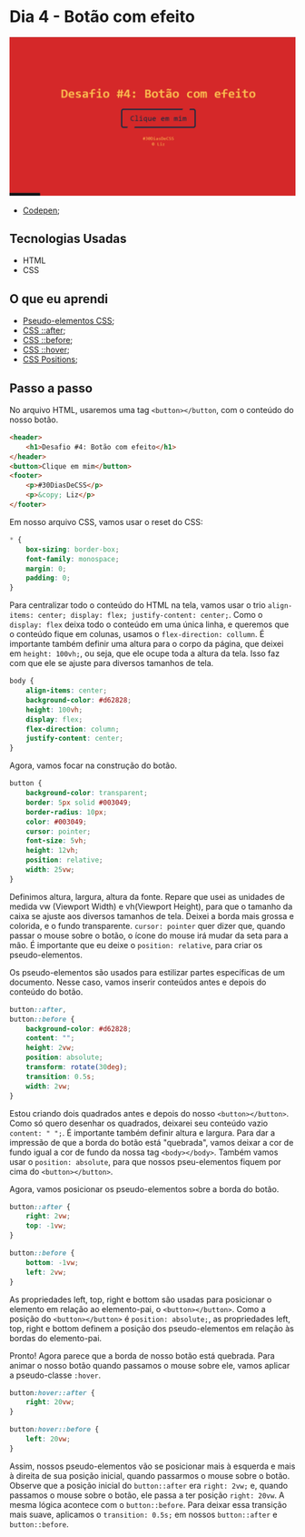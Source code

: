 # Dia 4 - Botão com efeito

![Botão com Efeito](./clique.gif?raw=true "Botão com Efeito")

-   [Codepen](https://codepen.io/lizvidotti91/pen/vYGRBoN);

## Tecnologias Usadas

-   HTML
-   CSS

## O que eu aprendi

-   [Pseudo-elementos CSS](https://www.w3schools.com/css/css_pseudo_elements.asp);
-   [CSS ::after](https://www.w3schools.com/cssref/sel_after.asp);
-   [CSS ::before](https://www.w3schools.com/cssref/sel_before.asp);
-   [CSS ::hover](https://www.w3schools.com/cssref/sel_hover.asp);
-   [CSS Positions](https://www.w3schools.com/css/css_positioning.asp);

## Passo a passo

No arquivo HTML, usaremos uma tag `<button></button`, com o conteúdo do nosso botão.

```html
<header>
    <h1>Desafio #4: Botão com efeito</h1>
</header>
<button>Clique em mim</button>
<footer>
    <p>#30DiasDeCSS</p>
    <p>&copy; Liz</p>
</footer>
```

Em nosso arquivo CSS, vamos usar o reset do CSS:

```css
* {
    box-sizing: border-box;
    font-family: monospace;
    margin: 0;
    padding: 0;
}
```

Para centralizar todo o conteúdo do HTML na tela, vamos usar o trio `align-items: center; display: flex; justify-content: center;`. Como o `display: flex` deixa todo o conteúdo em uma única linha, e queremos que o conteúdo fique em colunas, usamos o `flex-direction: collumn`. É importante também definir uma altura para o corpo da página, que deixei em `height: 100vh;`, ou seja, que ele ocupe toda a altura da tela. Isso faz com que ele se ajuste para diversos tamanhos de tela.

```css
body {
    align-items: center;
    background-color: #d62828;
    height: 100vh;
    display: flex;
    flex-direction: column;
    justify-content: center;
}
```

Agora, vamos focar na construção do botão.

```css
button {
    background-color: transparent;
    border: 5px solid #003049;
    border-radius: 10px;
    color: #003049;
    cursor: pointer;
    font-size: 5vh;
    height: 12vh;
    position: relative;
    width: 25vw;
}
```

Definimos altura, largura, altura da fonte. Repare que usei as unidades de medida vw (Viewport Width) e vh(Viewport Height), para que o tamanho da caixa se ajuste aos diversos tamanhos de tela. Deixei a borda mais grossa e colorida, e o fundo transparente. `cursor: pointer` quer dizer que, quando passar o mouse sobre o botão, o ícone do mouse irá mudar da seta para a mão. É importante que eu deixe o `position: relative`, para criar os pseudo-elementos.

Os pseudo-elementos são usados para estilizar partes específicas de um documento. Nesse caso, vamos inserir conteúdos antes e depois do conteúdo do botão.

```css
button::after,
button::before {
    background-color: #d62828;
    content: "";
    height: 2vw;
    position: absolute;
    transform: rotate(30deg);
    transition: 0.5s;
    width: 2vw;
}
```

Estou criando dois quadrados antes e depois do nosso `<button></button>`. Como só quero desenhar os quadrados, deixarei seu conteúdo vazio `content: " ";`. É importante também definir altura e largura. Para dar a impressão de que a borda do botão está "quebrada", vamos deixar a cor de fundo igual a cor de fundo da nossa tag `<body></body>`. Também vamos usar o `position: absolute`, para que nossos pseu-elementos fiquem por cima do `<button></button>`.

Agora, vamos posicionar os pseudo-elementos sobre a borda do botão.

```css
button::after {
    right: 2vw;
    top: -1vw;
}
```

```css
button::before {
    bottom: -1vw;
    left: 2vw;
}
```

As propriedades left, top, right e bottom são usadas para posicionar o elemento em relação ao elemento-pai, o `<button></button>`. Como a posição do `<button></button>` é `position: absolute;`, as propriedades left, top, right e bottom definem a posição dos pseudo-elementos em relação às bordas do elemento-pai.

Pronto! Agora parece que a borda de nosso botão está quebrada. Para animar o nosso botão quando passamos o mouse sobre ele, vamos aplicar a pseudo-classe `:hover`.

```css
button:hover::after {
    right: 20vw;
}
```

```css
button:hover::before {
    left: 20vw;
}
```

Assim, nossos pseudo-elementos vão se posicionar mais à esquerda e mais à direita de sua posição inicial, quando passarmos o mouse sobre o botão. Observe que a posição inicial do `button::after` era `right: 2vw;` e, quando passamos o mouse sobre o botão, ele passa a ter posição `right: 20vw`. A mesma lógica acontece com o `button::before`. Para deixar essa transição mais suave, aplicamos o `transition: 0.5s;` em nossos `button::after` e `button::before`.
